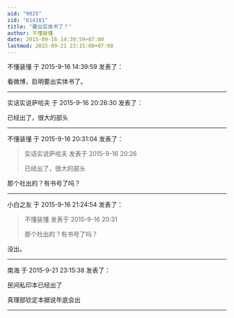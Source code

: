 ```yaml
---
aid: "9025"
zid: "614181"
title: "要出实体书了？"
author: 不懂装懂
date: 2015-09-16 14:39:59+07:00
lastmod: 2015-09-21 23:15:00+07:00
---
```


不懂装懂 于 2015-9-16 14:39:59 发表了：

看微博，启明要出实体书了。

---

实话实说萨哈夫 于 2015-9-16 20:26:30 发表了：

已经出了，很大的部头

---

不懂装懂 于 2015-9-16 20:31:04 发表了：

> 实话实说萨哈夫 发表于 2015-9-16 20:26
>
> 已经出了，很大的部头

那个社出的？有书号了吗？

---

小白之友 于 2015-9-16 21:24:54 发表了：

> 不懂装懂 发表于 2015-9-16 20:31
>
> 那个社出的？有书号了吗？

没出。

---

南海 于 2015-9-21 23:15:38 发表了：

民间私印本已经出了

真理部钦定本据说年底会出

---

